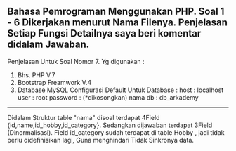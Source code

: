 Bahasa Pemrograman Menggunakan PHP.
Soal 1 - 6 Dikerjakan menurut Nama Filenya.
Penjelasan Setiap Fungsi Detailnya saya beri komentar didalam Jawaban.
-----------------------------------------
Penjelasan Untuk Soal Nomor 7.
Yg digunakan : 
1. Bhs. PHP V.7
2. Bootstrap Freamwork V.4
3. Database MySQL 
Configurasi Default Untuk Database :
host		: localhost
user		: root
password	:			(*dikosongkan)
nama db		: db_arkademy

-----------------------------------------
Didalam Struktur table "nama" disoal terdapat 4Field {id,name,id_hobby,id_category}.
Sedangkan dijawaban terdapat 3Field (Dinormalisasi).
Field id_category sudah terdapat di table Hobby , jadi tidak perlu didefinisikan lagi,
Guna menghindari Tidak Sinkronya data.